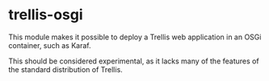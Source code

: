 # trellis-osgi

This module makes it possible to deploy a Trellis web application in an OSGi container, such as Karaf.

This should be considered experimental, as it lacks many of the features of the standard distribution
of Trellis.
